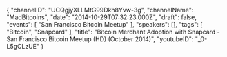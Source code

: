 {
    "channelID": "UCQgjyXLLMtG99Dkh8Yvw-3g",
    "channelName": "MadBitcoins",
    "date": "2014-10-29T07:32:23.000Z",
    "draft": false,
    "events": [
        "San Francisco Bitcoin Meetup"
    ],
    "speakers": [],
    "tags": [
        "Bitcoin", "Snapcard"
    ],
    "title": "Bitcoin Merchant Adoption with Snapcard - San Francisco Bitcoin Meetup (HD) (October 2014)",
    "youtubeID": "_0-L5gCLzUE"
}
